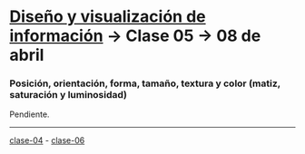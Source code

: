 # [Diseño y visualización de información](https://github.com/profesorfaco/aud5v027-2025) → Clase 05 → 08 de abril

### Posición, orientación, forma, tamaño, textura y color (matiz, saturación y luminosidad)

Pendiente.

_ _ _ _ 

[clase-04](https://github.com/profesorfaco/aud5v027-2025/blob/main/clase-04/README.md) - [clase-06](https://github.com/profesorfaco/aud5v027-2025/blob/main/clase-06/README.md)
